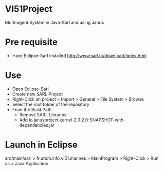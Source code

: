 # VI51Project
Multi-agent System in Java-Sarl and using Janus


# Pre requisite
 - Have Eclipse-Sarl installed http://www.sarl.io/download/index.html


# Use 
 - Open Eclipse-Sarl
 - Create new SARL Project
 - Right-Click on project > Import > General > File System > Browse
 - Select the root folder of the repository
 - From the Build Path 
 	- Remove SARL Libraries
 	- Add io.janusproject.kernel-2.0.2.0-SNAPSHOT-with-dependencies.jar

# Launch in Eclipse

 src/main/sarl > fr.utbm.info.vi51.marines > MainProgram > Right-Click > Run as > Java Application 